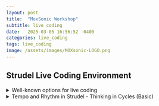 ```yaml
---
layout: post
title:  "MoxSonic Workshop"
subtitle: live coding
date:   2025-03-05 16:56:52 -0400
categories: live_coding
tags: live_coding
image: /assets/images/MOXsonic-LOGO.png
---
```


<h2>
Strudel Live Coding Environment<br> 
</h2> 

<!-- <<ol>
  <h3>Introduction to live coding.</h3>
    <ul>
      <li>A general overview of live coding and its history</li>
      <li>A brief discussion well-known options for live coding</li>
      <li>A bit of how Tidalcycles and Strudel function</li>
      <li>Strudel as a starting point for live coding</li>
    </ul>> -->

<!-- <details>
  <summary>Live coding overview</summary>

<p> </p>
<p>What is live coding? (probably a lot of things qualify)</p>

**comment out
<p>A brief history - Thor Magnussen with iXi Lang on SuperCollider, Charlie Roberts with Gibber on Browser, Tidalcycles with SuperCollider, Strudel with Browser. This workshop will focus on Strudel, which operates as a patterning sequencer for an audio engine. 
***

<p> It has been my experience, that early success provides the most inviting entryway into the creative coding of music. Certain live coding environments can reduce the overhead of learning a larger, less constrained environments. </p>

<p>In this workshop, I suggest that Strudel is a good place to start. Strudel only requires a browser to use. It uses basic Javascript to create patterned sequences, and is easy to learn. It implements a cyclic rhythmic model that provides a simple but deep way to explore rhythm.  It is a fast lane toward thinking algorithmically. For those that are coming from software sequencers, I find it particularly enticing.</p>

<p>The ceiling of the environment is high. The first step is generally providing external samples. This quickly leads to loading samples from disk. Eventually, to send messages to SuperCollider's SuperDirt for a more full featured experience. Soon after, you may find yourself learning a bit of SuperCollider syntax to augment the SuperDirt library with your own Synthesis Definitions.  Next thing you know, you are using the Pattern system in SuperCollider and Just In Time Programming techniques to live code synthesis and patterns in conjunction. </p>

<p> Historically score generation methods are generalized in computer music languages. It is appropriate to have an environment where few assumptions are made about musical paradigms. However, sometimes constraints imposed by certain musical model can be appropriate. There is a gradient here. The more constrained, the more easily the limited territory can be explored. The less constrained, the more vast the territory, and the task of exploration is more involved. For more on this discussion see:</p> <p><cite>  Roberts, Charlie, and Graham Wakefield, 'Tensions and Techniques in Live Coding Performance', in Roger T. Dean, and Alex McLean (eds), The Oxford Handbook of Algorithmic Music, Oxford Handbooks (2018; online edn, Oxford Academic, 5 Feb. 2018), https://doi.org/10.1093/oxfordhb/9780190226992.013.20, accessed 10 Mar. 2025.</cite> </p>

<p> Strudel is unabashedly pattern-based with a cyclic model of rhythm. It lends itself well to music that embraces this cyclical model, which is maybe more broad than one might think. Ambient, minimalist, techno, house, edm, idm, pop, hip hop, etc. </p>

<p> If the cyclical constraint is a bridge too far, then I would recommend live coding in SuperCollider, which take a less constrained approach with regard to musical models. The territory is considerably larger </p>

</details> 
-->

<!-- ***************************************************** -->


<details>
<summary>Well-known options for live coding </summary>

<!-- 
<p>

<p>An overview of the entire ecosystem of live coding environments is impossible here. Instead, I will focus on the set of environments that form the backbone of Strudel, branch from it, or are similar to it.  </p>

<p> <strong> Backbone: </strong> </p>

<p> <strong> SuperCollider </strong> </p>
<p> - SuperCollider now has a long and storied history as a powerful variant of the Music N languages. It was designed to run efficiently in real time. Learning the language of SuperCollider and the manner in which the language and server function is a large endeavor. SuperCollider features the Just In Time Programming Library. From the SuperCollider help files:</p>

<blockquote> Here, a program is not taken as a tool that is made first to be productive later, but instead as a dynamic construction process of description and conversation. Writing code becomes an integral part of musical or experimental practice.</blockquote> 

<p> <strong> Tidalcycles </strong> </p> 
<p> - This coding environment, created by Alex McLean, works in conjunction with SuperCollider, and specifically with a third party set of classes and a set of samples called SuperDirt. Running SuperDirt in SuperCollider is simple and allows leveraging SuperCollider's audio engine while using a simplified coding environment for patterning music. One needs to run two programs in order to work using Tidalcycles, SUperCollider and a coding environment. I use Pulsar and VS Code as environments. Tidalcycles in conjunction with SuperCollider creates a strong choice for live coding, </p>

<p>To program in tidal cycles requires using Haskell. The subset of the Haskell that is used for Tidalcyles is small. It isn't necessary to know how to program in Haskell to be successful at making music in Tidalcycles.  Using Haskell provides the live coder with the opportunity to type fewer characters at the expense of ease of understanding. Tidalcycles is not a collaborative live coding environment.</p>

<p> Of note, the theoretical framework  of Tidalcycles' polymetric structures was inspired by the Bol Processor software (https://bolprocessor.org/misc/bp2intro.htm) </p>

<p> <strong> Similar and also Collaborative </strong> </p>

<p> <strong> Estuary </strong> </p>
<p> - Collaborative browser based coding. Long distance coding worked quite well with Estuary. We used Estuary to create a performance between Les P (special thanks to Pablo Tobar) in Colombia and the electronic ensemble at Georgia Southern in the fall of 2022. 36 minutes in 
https://www.youtube.com/watch?v=sMfLMXDw_eM </p>

<p> Estuary can run several different live coding languages, including those meant for visual performance. Estuary's excellent collaborative capabilities are due in part to it being entirely web based. Estuary uses the web audio engine "WebDirt" to play back samples, which must be available online so that every participant can hear them. So, adding samples means adding to a common repository. This process involves forking the repository on github and using git to manage the addition and removal of samples. The process is not intuitive. </p>

<p> For live coding audio, Estuary uses a subset of tidal called mini-tidal. This subset is not fully featured. The Estuary interface contains a way to reference files for different functions with code examples. Additionally, samples are available for use are listed in a separate tab.</p> 

<p> <strong> Flok </strong> </p>
<p> </p>

<p> <strong> Gibber / Gabber </strong></p>

<p> - Gibber, maintained by Charlie Roberts, runs in the browser and uses javascript. Gibber folds in the minitidal subset of tidal cycles in addition to having its own patterning tools which are apart from tidal's musical model.  The syntaxis moderately more involved that using Strudel, but it is a viable option with some excellent pattern visualization features and a well thought out model.</p> 

<p> Here is an example of the moderately more involved syntax: </p>
<p> In Gibber: </p>
<code> s = Synth() </code>
<p> <code> s.note(0) </code> </p>

<p> In Strudel: </p>
<code> s("sine").note(0) </code>

<p> OR even more similar </p>
<p> In Gibber: </p>
<code>  d = Drums() </code>
<p> <code> d.tidal('kd sd kd sd') </code> </p>

<p> In Strudel: </p>
<code> sound("kd sd kd sd") </code>

<p> </p>
<p> <strong> Strudel </strong> </p>

<p> Strudel is developed by Felix Roos.  </p>

--> 
<p> Here is a chart which compares some basic elements </p>

<table>
  <thead>
    <tr>
      <th>Live-Coding Environment</th>
      <th>Collaborative</th>
      <th>Easy to Setup</th>
      <th>Easy to Learn</th>
      <th>Easy to Access Reference</th>
      <th>Visual Feedback Highlighting Code</th>
      <th>Fully Featured</th>
    </tr>
  </thead>
  <tbody>

  <tr>
      <td><strong>SuperCollider</strong></td>
      <td>⚠️ Not natively. </td>
      <td>❌and✅ SuperCollider is relatively easy to install, but you won't be live coding right out of the gate</td>
      <td>❌ (Steep learning curve, SuperCollider specific language and not singularly focused on live coding)</td>
      <td>⚠️ (Extensive but complex)</td>
      <td>❌ No visual feedback unless you code it yourself</td>
      <td>Best</td>
  </tr>
    <tr>
      <td><strong>TidalCycles</strong></td>
      <td>❌ No</td>
      <td>❌ (Requires a good bit of work also requires SuperCollider and the SuperDirt quark)</td>
      <td>⚠️ (Moderate learning curve, Uses the Haskell language, which can be difficult)</td>
      <td>⚠️  (Good documentation, but you need to set things up for yourself by adding files to your editor.)</td>
      <td>❌ No visual feedback as far as I know</td>
      <td>Best</td>
    </tr>
    <tr>
      <td><strong>Estuary</strong></td>
      <td>✅ Yes</td>
      <td>✅ (Web-based)</td>
      <td>✅ (Beginner-friendly, allows miniTidal which is a reduced subset of tidal)</td>
      <td>✅ (Built-in docs)</td>
      <td>❌ No visual feedback</td>
      <td>Good</td>
    </tr>

      <tr>
      <td><strong>Gibber</strong></td>
      <td>✅ Yes (with gabber) </td>
      <td>✅ (Web-based)</td>
      <td>✅ (Beginner-friendly. Uses javascript. Not as streamlined as Strudel)</td>
      <td>✅ (Clear documentation)</td>
      <td>✅ Visual feedback with highlighting of code and more!</td>
      <td>✅ Good+. The library of possibilities is not quite a full as other programs. </td>
    </tr>

    <tr>
      <td><strong>Strudel</strong></td>
      <td>❌ No </td>
      <td>✅ (Web-based)</td>
      <td>✅ (Beginner-friendly. Uses javascript as an alternative to Haskell. Really simple)</td>
      <td>✅ (Clear documentation)</td>
      <td>✅ Visual feedback with highlighting of code and more!</td>
      <td>Better (especially when paired with SuperDirt)</td>
    </tr>
    <tr>
      <td><strong>Flok</strong></td>
      <td>✅ Yes</td>
      <td>✅ (Web-based)</td>
      <td>✅ (Beginner-friendly. Can use Strudel within this collaborative environment)</td>
      <td>❌ (You have to know what you are doing. You won't get help from the interface) </td>
      <td>✅ Visual feedback with highlighting of code</td>
      <td>Good</td>
    </tr>
    
  </tbody>
</table>

</details>

<!-- Beginning Rhythm-->
<!-- ***************************************************** -->
<!-- ***************************************************** -->
<!-- ***************************************************** -->
<!-- ***************************************************** -->
<!-- ***************************************************** -->
<!-- ***************************************************** -->


<!-- <li> Tempo and Rhythm in Strudel
    <ul>
    <li> - Thinking in cycles </li>
    <li> - Functions and Patterns Syntax  </li>
    <li> - Euclidean Rhythms </li> 
    </ul>
  </li> 
-->

<details>
<summary> Tempo and Rhythm in Strudel - Thinking in Cycles (Basic) </summary>
<p>

<img src="https://strudel.cc/img/drumset.png" alt="Drumset Image" />
-- Image from strudel.cc

<p> To begin, we need to provide two things: a function and a pattern. Below a function named "sound" is used. The function requires a pattern.  Patterns are expressed in quotation marks or backticks (useful for writing patterns across multiple lines). </p>

 <script src="https://unpkg.com/@strudel/repl@latest"></script>
<strudel-editor>
  <!--
setcpm (140 / 4)
sound("bd")
-->
</strudel-editor>

<p> This indicates that the sound called bd should be called once a cycle, at the beginning of the cycle. Let's add another item to the pattern. </p>


<strudel-editor>
  <!--
setcpm (140 / 4)
sound("bd sd")
-->
</strudel-editor>


<p>Now the cycle is split in two and the elements of the pattern bd and sd are played at those divisions. Let's experiment a bit with making rhythms with only this much information. </p>

<p> CLick the Strudel REPL Spiral below. Try chaining the "bank" function to end of sound .bank("RolandTR808"). See the side panel under sounds and then drum-machines.  </p>

<script src="/assets/embed.js"></script>
<strudel-repl>

 <!--
setcpm (140 / 4)
sound("bd sd")._spiral()
-->
</strudel-repl>
 
<p> We eventually find that we need to group elements together to create subdivisions of the cycle. Also, we see the syntax for a rest (either - or ~)</p>

<table>
  <thead>
    <tr>
      <th>Notation</th>
      <th>Function</th>
    </tr>
  </thead>
  <tbody>
    <tr>
      <td><code>[ ]</code></td>
      <td>Divides the cycle or subdivisions when nested 
<strudel-editor>

 <!--
setcpm (140 / 4)
sound("[ bd sd hh ] [hh hh]")._spiral()
// The two enclosures [] and [] divide the cycle into 2. The elements within the enclosures then further divide that part of the cycles into 3 parts and 2 parts respectively. Compare: 
// sound("[ bd sd hh ] [hh hh]") 
// and 
// sound("bd sd hh hh hh")
// In the second of these, the cycle is divided evenly into 5 parts. 
-->
</strudel-editor>

</td>
    </tr>
    <tr>
      <td><code> . </code></td>
      <td>Divides the cycle but cannot be nested 
<strudel-editor>
 <!--
setcpm (140 / 4)
// These are akin to the [ ] notation, but these cannot be nested.
sound("bd sd . hh . hh . hh")
// The . notation can be used in conjunction with the [] notation.
// sound("[bd . sd [sd sd]] . [bd]")   
-->
</strudel-editor>
      </td>
    </tr>
  </tbody>
</table>

<p> Let's take some time to try our hand at a few rhythmic exercises. </p>

<p> <img src="/assets/images/Simple.png" alt="Exercise 1" /> </p>

<details> 
<summary> Answer </summary> 

<strudel-editor>
  <!--
setcpm(60/4) 

$1: s("~ cp ~ cp ~ ~ ~ ~") 
$2: s("hh hh hh hh hh hh hh hh")
-->
</strudel-editor>
</details>

<p> </p>


<p><img src="/assets/images/TwelveEightExercise.png" alt="Exercise 2" /> </p>

<details> 
<summary> Answer </summary> 
<strudel-editor>
  <!--
setcpm(60/4) 

$1: s("[ [cp cp cp] [cp cp cp] [cp] [cp] ]") 
$2: s("[hh hh hh hh hh hh hh hh hh hh hh hh]")
-->
</strudel-editor>

</details>
<p> </p>
</p>
</details>


<!-- Intermediate Rhythm-->
<!-- ***************************************************** -->
<!-- ***************************************************** -->
<!-- ***************************************************** -->
<!-- ***************************************************** -->
<!-- ***************************************************** -->
<!-- ***************************************************** -->

<details>
<summary> Tempo and Rhythm in Strudel - Thinking in Cycles (Intermediate) </summary>
<p>

<table>
  <thead>
    <tr>
      <th>Notation</th>
      <th>Function</th>
    </tr>
  </thead>
  <tbody>
    

  <tr>
      <td><code>!</code></td>
      <td>Replicate a pattern or part of a pattern
<strudel-editor>

<!--
setcpm (140 / 4)
sound("bd!4")
-->
</strudel-editor>
</td>
    </tr>

  <tr>
      <td><code>@</code></td>
      <td>Elongates a pattern or part of a pattern
<strudel-editor>

 <!--
setcpm (140 / 4)

sound("bd sd@2 hh")
// sound("[bd bd bd]@2 [bd]@2])
-->
</strudel-editor>

</td>
    </tr>
    <tr>
      <td><code>&lt; &gt;</code></td>
      <td>Alternates cycles

<strudel-editor>
 <!--
setcpm (140 / 4)
sound("<bd sd>")
// These can be nested. See how the nested element is addressed every other cycle:
// sound("< bd < [sd sd] [sd sd sd] > >")  
-->
</strudel-editor>
      </td>
    </tr>
    <tr>
      <td><code>{ }</code></td>
      <td>Indicates polymeter

<strudel-editor>

 <!--
setcpm (140 / 4)
// Polymeter is where two patterns with different bar lengths play at the same tempo 
// Polymeter 
sound(" { bd sd, hh cp hh } ") 
// Polyrhythm
// sound("[bd sd], [hh cp hh]")
-->
</strudel-editor>
      </td>
    </tr>
  </tbody>
</table>


<p> <img src="/assets/images/TripletSimple.png" alt="Exercise 3" /> </p>

<details> 
<summary> Answer </summary> 
<strudel-editor>
  <!--
setcpm(60/4) 
$1: s(`
      [ [cp] [~ cp cp] [cp@2 cp] [cp] ]  
  `) 
$2: s("[hh!4]")
-->
</strudel-editor>

</details>
<p> </p>

<p> <img src="/assets/images/SixteenthNoteRhythmExercise2.png" alt="Exercise 4" /> </p>

<details> 
<summary> Answer </summary>
<strudel-editor>
  <!--
setcpm(60/4) 

$1: s(`<
      [ [lt lt@2 lt] [lt lt@2 lt] [~ lt] [lt] ] 
      [ [lt lt@2 lt] [~ lt@2 lt] [~ lt] [lt] ]
  >`) 

$2: s("<[hh!4] [hh!4]>")
-->
</strudel-editor>
</details>

<p> </p>
<p><img src="/assets/images/SixteenthNoteRhythmExercise.png" alt="Exercise 3" /> </p>

<details> 
<summary> Answer </summary> 
<strudel-editor>
  <!--
setcpm(60/4) 

$1: s(`<
      [ [~!3 lt] [[lt lt] lt] [~ lt] [[lt lt] lt] ]  
      [ lt lt lt lt@2 lt lt@2 lt@8 ]
  >`) 

$2: s("<[hh!4] [hh!4]>")
-->
</strudel-editor>

</details>


</p>
</details>


<!-- Advanced Rhythm-->
<!-- ***************************************************** -->
<!-- ***************************************************** -->
<!-- ***************************************************** -->
<!-- ***************************************************** -->
<!-- ***************************************************** -->
<!-- ***************************************************** -->

<details>
<summary> Tempo and Rhythm in Strudel - Thinking in Cycles (Advanced) </summary>
<p>

<table>
  <thead>
    <tr>
      <th>Notation</th>
      <th>Function</th>
    </tr>
  </thead>
  <tbody>
<tr>
  <td><code>*</code></td>
    <td>Speed up a pattern or part of a pattern
  <strudel-editor>

 <!--
setcpm (140 / 4)
sound("[ bd sd bd sd]*8 [bd*4 sd bd sd]")
-->
  </strudel-editor>
  </td>
</tr>

<tr>
  <td><code>/</code></td>
    <td>Slow down a pattern or part of a pattern
  <strudel-editor>
 <!--
setcpm (140 / 4)
sound("[ bd]/2 [sd]/3") // here the pattern is extended to 2X the cycle length
-->
  </strudel-editor>
  </td>
</tr>
</tbody>
</table>

<p> <strong> Euclidian Rhythms </strong> </p>
<p> This link contains not only an explanation of how it works, but also examples of common euclydian patterns  http://cgm.cs.mcgill.ca/~godfried/publications/banff.pdf </p>
<p> To put it briefly, the Euclidean rhythms take number of events to distribute across a number of pulses. Additionally, an offset parameter to say where in the pattern to begin doing this.</p>

<p> 3 events across 8 pulses with an offset of 0 would result in the following: </p>
<p> X - - X - - X - </p>

<p> With an offset of 1, the pattern would look like this: </p>
<p> - X - - X - - X </p>

  <strudel-editor>
  <!--
// "Common West African bell v240624" @by Prince Lucija
setcpm(134/4)
stack(
  s("cb:0(<4!7 <3 6>>, 12)").speed(0.5).decay(0.2)._spiral() , 
  // different steps, 12 pulses. 
  // The first 7 cycles it is 4 divs of 12
  // * - - * - - * - - * - -
  // The 8th cycle it is 3 divs of 12
  // * - - - * - - - * - - -
  // Then 7 more cycles of 4 dives of 12
  // * - - * - - * - - * - -
  // Then the 16th cycle is 6 divs of 12
  // * - * - * - * - * - * - 
    s("cb:0(<2!3 3>,12,3)").speed(1.8),
  // The first 3 cycles it is 2 divisions of 12 (offset by 3)
  // offset by 3 means starting on the 3rd of the 12 beats
  // - - * - - - - * - - - -
  // The 4th cycle it is 3 divisions of 12 (offset by 3)
  // - - * - - - * - - - * - // fourth cycle
   s("cb:3(2,3,1)*4").speed(3.0),
  // The cycles are all the same. 2 divisions of 3 offset by 1
  // The *4 means there are 4 repeats of this to form 12 beats
  //  smae as s("[- cb:3 cb:3]*4")
  // - * * - * * - * * - * *
  s("rim(1,3,2)*4"),
  // The cycles are all the same. 1 divisions of 3 offset by 2
  // The *4 means there are 4 repeats of this to form 12 beats
  // same as s("[- - rim]*4")
  // s("cb:2(7,12,3)"),  // standard african bell pattern
  // s("cb:0(3,12, 3)").speed(0.7)
)
  .bank("RolandTR707")
-->
  </strudel-editor>

<p> <strong> Nested Tuplets </strong> </p>
The following notation is taken from John Fielder's blog post on nested tuplets.
(http://klangnewmusic.weebly.com/direct-sound/lets-talk-rhythm-part-2-nested-tuplets) </p>

<img src="http://klangnewmusic.weebly.com/uploads/1/2/3/0/12308331/1727048_orig.jpg" alt="John Fielder credit" />
<p> </p>

  <strudel-editor>
  <!--
// How can we explore this exercise using Strudel's rhythmic notation?
setcpm (40/4)
let hh = sound("[hh hh] [hh hh] [hh*5]@2 [hh hh] [hh hh]")
let bd = sound("bd . bd . bd . bd . bd . bd")
// let hh = sound("[hh hh] [hh hh] [[hh*3]@2 hh hh hh]@2 [hh hh] [hh hh]")
// let hh = sound("[hh hh] [hh hh] [[hh*3]@2 [hh*5]@2 hh]@2 [hh hh] [hh hh]")
stack(hh, bd)
-->
</strudel-editor>

</details>

<!-- Patterning Notes and Chords -->
<!-- ***************************************************** -->
<!-- ***************************************************** -->
<!-- ***************************************************** -->
<!-- ***************************************************** -->
<!-- ***************************************************** -->
<!-- ***************************************************** -->


<details>
<summary> Patterning notes and chords</summary>

<table>
  <thead>
    <tr>
      <th>Notation</th>
      <th>Function</th>
    </tr>
  </thead>
  <tbody>
    <tr>
      <td><code>note</code></td>
      <td> Play a note by name or MIDI note number
<strudel-editor>

  <!--
setcpm (80 / 4)
$chromatic: note("c4 df4 d4 ef4 e4 f4 gf4 g4 af4 a4 bf4 b4 c5")
  .sound("sawtooth")
  .lpf(saw.range(3000, 400))
  .lpq(14)

$chromatic2: note("c4 cs4 d4 ds4 e4 f4 fs4 g4 gs4 a4 as4 b4 c5")
  .sound("vibraphone")
  .dec(0.3)

$chromatic3: note("60 61 62 63 64 65 66 67 68 69 70 71 72").sound("piano")
// or $chromatic3: note("60 .. 72")
$chromatic4: note("72 71 70 69 68 67 66 65 64 63 62 61 60").sound("piano")
 
all(fast("<2 3 5 7>"))
-->
</strudel-editor>
</td>
</tr>


<tr>
      <td><code> , </code></td>
      <td>Stack patterns together 
<strudel-editor>

  <!--
setcpm (80 / 4)
note( "[60.5, 60, 64, 67.25, 67, 71]" )
  .adsr("0.1:0.1:0.8:0.9")
  .legato(0.1)
  .sound("gm_accordion")
  .vib(7)
  .vibmod(0.3)
-->
</strudel-editor>
</td>
</tr>

<tr>
<td> <code> scale </code> </td>
      <td>Use a musical scale
      <strudel-editor>
<!--
setcpm (80 / 4)
$scale: n(run(5)).scale("C:pentatonic")
// List of scales available here:
// https://github.com/tonaljs/tonal/blob/main/packages/scale-type/data.ts
-->
</strudel-editor>
</td>
</tr>
</tbody>
</table>

<p> Try to create a pattern that represents this measure of Chopin's Prelude Op. 28, No. 7. </p>

<img src="/assets/images/chopin.png" alt="Chopin" />
<details>
<summary> Answer </summary>
<strudel-editor>
<!--
setcpm(60/3)

$treble: note(`
  [ [cs5@3 d5] [b4, gs4, d4] [b4, gs4, d4] ]@3
  [ [b4, gs4, d4]@2 [fs5, d5] ]@3
  `).s("square").adsr("0.1:0.2:0.4:0.3")

$bass: note(`
[ e2 [e3, e2] [e3, e2] ]@3
[ [e3, e2]@2 ~]@3
`).sound("piano")
-->
</strudel-editor>
</details>

<p> Again from John Fielder's blog, this time with melody. This is much gnarlier in Strudel due to the shifting meter. </p>

 <div class="crop">
      
<img src="http://klangnewmusic.weebly.com/uploads/1/2/3/0/12308331/1673883_orig.jpg" alt="John Fielder credit" />
</div>
<p> </p>

<strudel-repl>
  <!--
setcpm (110 / 5)

let measure1 = "[ [c5]@2 [b4]@1 [gs4 a4 fs4]@2 ]@5"
let measure2 = "[ [c5 b4 ef5]@2  [d5 c5 ef5 f5]@2 [fs5 gs5 a5 b5 c6]@2 ]@5"
let measure3 = "[ [d6 ~*5] ]@6"

let melody = note(stepcat(measure1, measure2, measure3))
  .pace(8)
  .sound("vibraphone")
  .gain(0.3)

let tick = sound("hh!5 hh!5 hh!6")
  .pace(8)

stack(melody, tick)
-->

</strudel-repl>

</details>

<details>
<summary> Working with longer samples </summary>

<table>
  <thead>
    <tr>
      <th>Notation</th>
      <th>Function</th>
    </tr>
  </thead>
  <tbody>
<tr>
  <td><code> fit </code></td>
    <td> fit a sample into a single cycle
<strudel-editor>
 <!--
samples('https://raw.githubusercontent.com/tidalcycles/Dirt-Samples/master/strudel.json')
s("breaks125").fit()
-->
</strudel-editor>
  
  </td>
</tr>

<tr>
  <td><code>/</code></td>
    <td>Slow down a pattern or part of a pattern
  <strudel-editor>
 <!--
setcpm (140 / 4)
sound("[ bd]/2 [sd]/3") // here the pattern is extended to 2X the cycle length
-->
  </strudel-editor>
  </td>
</tr>
</tbody>
</table>


<strudel-editor>
<!--
setcpm(125/5)
samples('github:tidalcycles/dirt-samples')
$1: s("breaks125")
-->
</strudel-editor>

<p> This break beat, which is indicated to be at a tempo of 125 is in 4/4.
The above cpm adds an extra beat to the cycle. We can make the break beat slow down to meet this tempo </p>

<strudel-editor>
<!--
setcpm(125/5)
samples('github:tidalcycles/dirt-samples')
s("breaks125").fit()
-->
</strudel-editor>

<p> We can make the break beat slow down to fit within x number of cycles </p>
<strudel-editor>
<!--
setcpm(125/5)
samples('github:tidalcycles/dirt-samples')
$1: s("breaks125").loopAt(2)
-->
</strudel-editor>

<p> Let's slice the break into eight parts and play them back in order. This allows us to fit the breakbeat into the cycle without pitch shifting </p>

<strudel-editor>
<!--
setcpm(125/5)
samples('github:tidalcycles/dirt-samples')
s("breaks125").chop(8)
-->
</strudel-editor>

<p> Let's change the order in which the slices are played back </p>

<strudel-editor>
<!--
setcpm(125/5)
samples('github:tidalcycles/dirt-samples')
$1: s("breaks125").slice(8, "7 .. 0")
-->
</strudel-editor>

<p> We can also use the splice function. This changes the playback speed of each slice according to its duration </p>

<strudel-editor>
<!--
setcpm(125/5)
samples('github:tidalcycles/dirt-samples')
$1: s("breaks125").splice(8, "[ [0 1 2@2 ] [ 3 4 5 6 [7 7 7] ] ]")
-->
</strudel-editor>

<p> The striate function allows us to lace together patterns. It cuts samples into x number of parts and then plays back portions in sequence. </p>

<strudel-editor>
<!--
setcpm(125/5)
samples('github:tidalcycles/dirt-samples')
s("breaks125:0 breaks125:1 breaks125:2")
  .striate(4)
  .slow(1)
  .cut(1)
  .begin("<0.0 0.01>")
  .end(0.5)
  .every(4, x=>x.lpf(saw.range(100, 3000).slow(1)))
-->
</strudel-editor>

<p> Here we use the loop function in conjunction with loopBegin and loopEnd  </p>

<strudel-editor>
<!--
setcpm(125/5)
samples('github:tidalcycles/dirt-samples')
s("breaks125").fit().loopBegin("0")
  .loopEnd("<0.5@2 0.75>")
  .loop(1)
  .cut(1)
  .struct("<x x x>")
-->
</strudel-editor>

</details>


<!-- <p> In computer music, Music-N languages gravitated toward a separate orchestra and score. The synthesis engine was separate from score-level event generation. Early analog electronic instruments make the distinction as well, providing sequenced control voltages to control parameters of audio rate modules, such as an oscillator. This paradigm was challenged by SuperCollider, a child of the Music-N lineage, by making no distinction between composition on the sample level and composition on longer time scales. </p> -->


